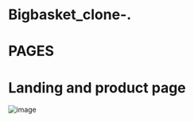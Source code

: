 # Bigbasket_clone-.
# PAGES
# Landing and product page

![image](https://user-images.githubusercontent.com/113367998/230121199-1b18cb27-3efc-44f0-a295-26ed686ad86e.png)
